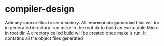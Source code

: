 # compiler-design
Add any source files to src directory.
All intermediate generated files will be in generated directory.
run make in the root dir to build an executable Micro in root dir. A directory called build will be created once make is run. It contatins all the object files generated
